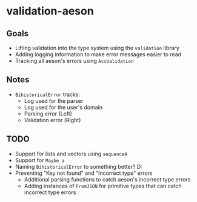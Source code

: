 # validation-aeson

## Goals

* Lifting validation into the type system using the `validation` library
* Adding logging information to make error messages easier to read
* Tracking all aeson's errors using `AccValidation`

## Notes

* `BihistoricalError` tracks:
  * Log used for the parser
  * Log used for the user's domain
  * Parsing error (Left)
  * Validation error (Right)

## TODO

* Support for lists and vectors using `sequenceA`
* Support for `Maybe a`
* Naming `BihistoricalError` to something better? D:
* Preventing "Key not found" and "Incorrect type" errors
  * Additional parsing functions to catch aeson's incorrect type errors
  * Adding instances of `FromJSON` for primitive types that can catch incorrect type errors